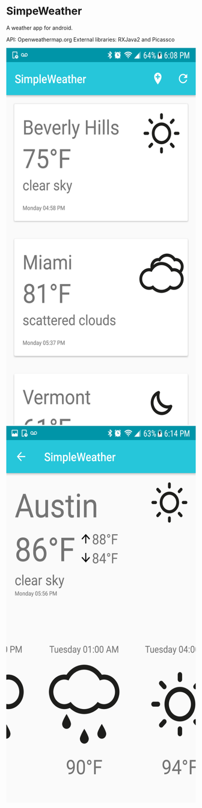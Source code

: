 # SimpeWeather

A weather app for android.

API: Openweathermap.org
External libraries: RXJava2 and Picassco

<img src="https://github.com/hasansidd/SimpeWeather/blob/screenshots/Screenshot_20171002-180858%5B1%5D.png?raw=true" height="1000">



<img src="https://github.com/hasansidd/SimpeWeather/blob/screenshots/Screenshot_20171002-181440%5B1%5D.png?raw=true" height="1000">
